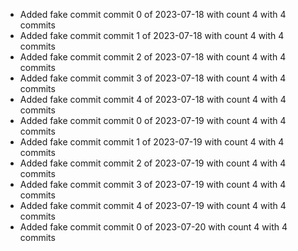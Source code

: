 - Added fake commit commit 0 of 2023-07-18 with count 4 with 4 commits
- Added fake commit commit 1 of 2023-07-18 with count 4 with 4 commits
- Added fake commit commit 2 of 2023-07-18 with count 4 with 4 commits
- Added fake commit commit 3 of 2023-07-18 with count 4 with 4 commits
- Added fake commit commit 4 of 2023-07-18 with count 4 with 4 commits
- Added fake commit commit 0 of 2023-07-19 with count 4 with 4 commits
- Added fake commit commit 1 of 2023-07-19 with count 4 with 4 commits
- Added fake commit commit 2 of 2023-07-19 with count 4 with 4 commits
- Added fake commit commit 3 of 2023-07-19 with count 4 with 4 commits
- Added fake commit commit 4 of 2023-07-19 with count 4 with 4 commits
- Added fake commit commit 0 of 2023-07-20 with count 4 with 4 commits
